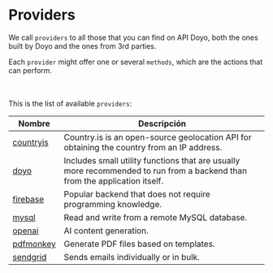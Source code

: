 # Providers
We call `providers` to all those that you can find on API Doyo, both the ones built by Doyo and the ones from 3rd parties.
<br>
  
Each `provider` might offer one or several `methods`, which are the actions that can perform.
<br>
<br>
<br>
 
This is the list of available `providers`:
<br>

| Nombre  | Descripción |
| ------------- | ------------- |
| [countryis](countryis) | Country.is is an open-source geolocation API for obtaining the country from an IP address.|
| [doyo](doyo) | Includes small utility functions that are usually more recommended to run from a backend than from the application itself.|
| [firebase](firebase) | Popular backend that does not require programming knowledge.|
| [mysql](mysql) | Read and write from a remote MySQL database.|
| [openai](openai) | AI content generation.|
| [pdfmonkey](pdfmonkey) | Generate PDF files based on templates.|
| [sendgrid](sendgrid) | Sends emails individually or in bulk.|